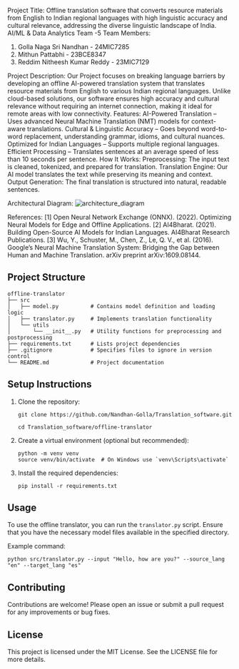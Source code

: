 Project Title: Offline translation software that converts resource materials from English to Indian regional languages with high linguistic accuracy and cultural relevance, addressing the diverse linguistic landscape of India.
                                                                                      AI/ML & Data Analytics Team -5
 Team Members:
 1) Golla Naga Sri Nandhan - 24MIC7285
 2) Mithun Pattabhi - 23BCE8347
 3) Reddim Nitheesh Kumar Reddy - 23MIC7129

Project Description:
Our Project focuses on breaking language barriers by developing an offline AI-powered translation system that translates resource materials from English to various Indian regional languages. Unlike cloud-based solutions, our software
ensures high accuracy and cultural relevance without requiring an internet connection, making it ideal for remote areas with low connectivity.
Features:
AI-Powered Translation – Uses advanced Neural Machine Translation (NMT) models for context-aware translations.
Cultural & Linguistic Accuracy – Goes beyond word-to-word replacement, understanding grammar, idioms, and cultural nuances.
Optimized for Indian Languages – Supports multiple regional languages.
Efficient Processing – Translates sentences at an average speed of less than 10 seconds per sentence.
How It Works:
Preprocessing: The input text is cleaned, tokenized, and prepared for translation.
Translation Engine: Our AI model translates the text while preserving its meaning and context.
Output Generation: The final translation is structured into natural, readable sentences.

Architectural Diagram:
![architecture_diagram](https://github.com/user-attachments/assets/4952c358-e318-4d73-b7f7-be90db39f164)


References:
[1]	Open Neural Network Exchange (ONNX). (2022). Optimizing Neural Models for Edge and Offline Applications.
[2]	AI4Bharat. (2021). Building Open-Source AI Models for Indian Languages. AI4Bharat Research Publications.
[3]	Wu, Y., Schuster, M., Chen, Z., Le, Q. V., et al. (2016). Google’s Neural Machine Translation System: Bridging the Gap between Human and Machine Translation. arXiv preprint arXiv:1609.08144.

## Project Structure

```
offline-translator
├── src
│   ├── model.py          # Contains model definition and loading logic
│   ├── translator.py     # Implements translation functionality
│   └── utils
│       └── __init__.py   # Utility functions for preprocessing and postprocessing
├── requirements.txt      # Lists project dependencies
├── .gitignore            # Specifies files to ignore in version control
└── README.md             # Project documentation
```

## Setup Instructions

1. Clone the repository:
   ```
   git clone https://github.com/Nandhan-Golla/Translation_software.git

   cd Translation_software/offline-translator
   ```

2. Create a virtual environment (optional but recommended):
   ```
   python -m venv venv
   source venv/bin/activate  # On Windows use `venv\Scripts\activate`
   ```

3. Install the required dependencies:
   ```
   pip install -r requirements.txt
   ```

## Usage

To use the offline translator, you can run the `translator.py` script. Ensure that you have the necessary model files available in the specified directory.

Example command:
```
python src/translator.py --input "Hello, how are you?" --source_lang "en" --target_lang "es"
```

## Contributing

Contributions are welcome! Please open an issue or submit a pull request for any improvements or bug fixes.

## License

This project is licensed under the MIT License. See the LICENSE file for more details.
